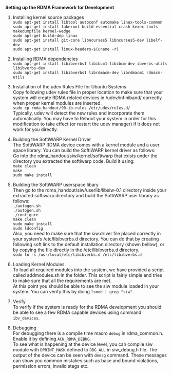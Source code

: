 **Setting up the RDMA Framework for Development**  
  
1. Installing kernel source packages    
`sudo apt-get install libtool autoconf automake linux-tools-common`  
`sudo apt-get install fakeroot build-essential crash kexec-tools makedumpfile kernel-wedge`  
`sudo apt-get build-dep linux`  
`sudo apt-get install git-core libncurses5 libncurses5-dev libelf-dev`  
`sudo apt-get install linux-headers-$(uname -r)`  

2. Installing RDMA dependencies  
`sudo apt-get install libibverbs1 libibcm1 libibcm-dev ibverbs-utils libibverbs-dev`  
`sudo apt-get install libibverbs1 librdmacm-dev librdmacm1 rdmacm-utils`  
  
3. Installation of the udev Rules File for Ubuntu Systems  
Copy following udev rules file in proper location to make sure that your system will create RDMA related devices in /udev/infiniband/ correctly when proper kernel modules are inserted.  
`sudo cp rmda_handout/90-ib.rules /etc/udev/rules.d/`  
Typically, udev will detect the new rules and incorporate them automatically. You may have to Reboot your system in order for this modification to take effect (or restart the udev manager) if it does not work for you directly.  
  
4. Building the SoftiWARP Kernel Driver  
The SoftiWARP RDMA device comes with a kernel module and a user space library. You can build the SoftiWARP kernel driver as follows:  
Go into the rdma_handout/siw/kernel/softiwarp that exists under the directory you extracted the softiwarp code. Build it using:  
`make clean`  
`make`  
`sudo make install`  

5. Building the SoftiWARP userspace libary  
Then go to the rdma_handout/siw/userlib/libsiw-0.1 directory inside your extracted softiwarp directory and build the SoftiWARP user library as follows:  
`./autogen.sh`  
`./autogen.sh`  
`./configure`  
`make clean`  
`sudo make install`  
`sudo ldconfig`  
Also, you need to make sure that the siw.driver file placed correctly in your system’s /etc/libibverbs.d directory. You can do that by creating following soft link to the default installation directory (shown bellow), or by copying the file directly in the /etc/libibverbs.d directory.  
`sudo ln -s /usr/local/etc/libibverbs.d /etc/libibverbs.d`  

6. Loading Kernel Modules  
To load all required modules into the system, we have provided a script called addmodules.sh in the folder. This script is fairly simple and tries to make sure that all the requirements are met.  
At this point you should be able to see the siw module loaded in your system. You can verify this by doing `lsmod | grep "siw"`.

7. Verify  
To verify if the system is ready for the RDMA development you should be able to see a few RDMA capable devices using command `ibv_devices`.  
  
8. Debugging  
For debugging there is a compile time macro `debug` in rdma_common.h. Enable it by defining `ACN_RDMA_DEBUG`.   
To see what is happening at the device level, you can compile siw module with `DPRINT_MASK` defined to `DBG_ALL` in siw_debug.h file. The output of the device can be seen with `dmesg` command. These messages can show you common mistakes such as base and bound violations, permission errors, invalid stags etc.  
